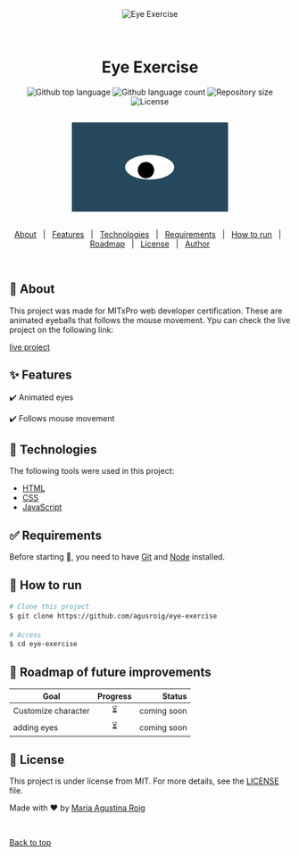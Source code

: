<div align="center" id="top"> 
  <img src="./.github/app.gif" alt="Eye Exercise" />

  &#xa0;

  <!-- <a href="https://eyeexercise.netlify.app">Demo</a> -->
</div>

<h1 align="center">Eye Exercise</h1>

<p align="center">
  <img alt="Github top language" src="https://img.shields.io/github/languages/top/agusroig/eye-exercise?color=56BEB8">

  <img alt="Github language count" src="https://img.shields.io/github/languages/count/agusroig/eye-exercise?color=fd8c73">

  <img alt="Repository size" src="https://img.shields.io/github/repo-size/agusroig/eye-exercise?color=58a6ff">

  <img alt="License" src="https://img.shields.io/github/license/agusroig/eye-exercise?color=bb58ff">

  <!-- <img alt="Github issues" src="https://img.shields.io/github/issues/agusroig/eye-exercise?color=56BEB8" /> -->

  <!-- <img alt="Github forks" src="https://img.shields.io/github/forks/agusroig/eye-exercise?color=56BEB8" /> -->

  <!-- <img alt="Github stars" src="https://img.shields.io/github/stars/agusroig/eye-exercise?color=56BEB8" /> -->
</p>

<!-- Status -->

<!-- <h4 align="center"> 
	🚧  Eye Exercise 🚀 Under construction...  🚧
</h4> 

<hr> -->
<p align="center" style="padding:15px;">
  <img width="280" src="images/oneeye.png">
</p>
<p align="center">
  <a href="#dart-about">About</a> &#xa0; | &#xa0; 
  <a href="#sparkles-features">Features</a> &#xa0; | &#xa0;
  <a href="#rocket-technologies">Technologies</a> &#xa0; | &#xa0;
  <a href="#white_check_mark-requirements">Requirements</a> &#xa0; | &#xa0;
  <a href="#checkered_flag-how-to-run">How to run</a> &#xa0; | &#xa0;
    <a href="#calendar-roadmap-of-future-improvements">Roadmap</a> &#xa0; | &#xa0;
  <a href="#memo-license">License</a> &#xa0; | &#xa0;
  <a href="https://github.com/agusroig" target="_blank">Author</a>
</p>


<br>

## :dart: About ##

This project was made for MITxPro web developer certification. These are animated eyeballs that follows the mouse movement. Ypu can check the live project on the following link:

[live project](https://agusroig.github.io/Eye-Exercise/)  

## :sparkles: Features ##

:heavy_check_mark: Animated eyes

:heavy_check_mark: Follows mouse movement

## :rocket: Technologies ##

The following tools were used in this project:

- [HTML](https://developer.mozilla.org/en-US/docs/Learn/Getting_started_with_the_web/HTML_basics)
- [CSS](https://developer.mozilla.org/en-US/docs/Web/CSS)
- [JavaScript](https://www.javascript.com/)

## :white_check_mark: Requirements ##

Before starting :checkered_flag:, you need to have [Git](https://git-scm.com) and [Node](https://nodejs.org/en/) installed.

## :checkered_flag: How to run ##

```bash
# Clone this project
$ git clone https://github.com/agusroig/eye-exercise

# Access
$ cd eye-exercise

```
## :calendar: Roadmap of future improvements ##

| Goal                    |  Progress         | Status |
| ------------- |:-------------:| -----:|
| Customize character  | :hourglass_flowing_sand: | coming soon |
| adding eyes  | :hourglass_flowing_sand: | coming soon |

## :memo: License ##

This project is under license from MIT. For more details, see the [LICENSE](LICENSE.md) file.


Made with :heart: by <a href="https://github.com/agusroig" target="_blank">Maria Agustina Roig</a>

&#xa0;

<a href="#top">Back to top</a>
